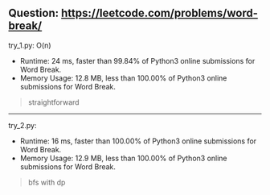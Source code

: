 Question: https://leetcode.com/problems/word-break/
---

try_1.py: O(n)

* Runtime: 24 ms, faster than 99.84% of Python3 online submissions for Word Break.
* Memory Usage: 12.8 MB, less than 100.00% of Python3 online submissions for Word Break.

> straightforward

---

try_2.py:
* Runtime: 16 ms, faster than 100.00% of Python3 online submissions for Word Break.
* Memory Usage: 12.9 MB, less than 100.00% of Python3 online submissions for Word Break.

> bfs with dp

